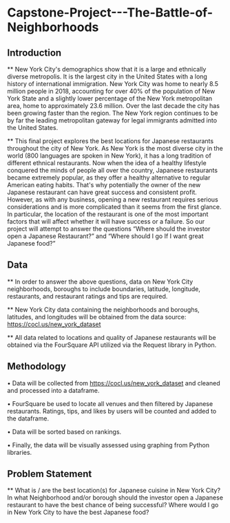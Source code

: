 # Capstone-Project---The-Battle-of-Neighborhoods

## Introduction
** New York City's demographics show that it is a large and ethnically diverse metropolis. It is the largest city in the United States with a long history of international immigration. New York City was home to nearly 8.5 million people in 2018, accounting for over 40% of the population of New York State and a slightly lower percentage of the New York metropolitan area, home to approximately 23.6 million. Over the last decade the city has been growing faster than the region. The New York region continues to be by far the leading metropolitan gateway for legal immigrants admitted into the United States.

** This final project explores the best locations for Japanese restaurants throughout the city of New York. As New York is the most diverse city in the world (800 languages are spoken in New York), it has a long tradition of different ethnical restaurants. Now when the idea of a healthy lifestyle conquered the minds of people all over the country, Japanese restaurants became extremely popular, as they offer a healthy alternative to regular American eating habits. That's why potentially the owner of the new Japanese restaurant can have great success and consistent profit. However, as with any business, opening a new restaurant requires serious considerations and is more complicated than it seems from the first glance. In particular, the location of the restaurant is one of the most important factors that will affect whether it will have success or a failure. So our project will attempt to answer the questions “Where should the investor open a Japanese Restaurant?” and “Where should I go If I want great Japanese food?”

## Data
** In order to answer the above questions, data on New York City neighborhoods, boroughs to include boundaries, latitude, longitude, restaurants, and restaurant ratings and tips are required.

** New York City data containing the neighborhoods and boroughs, latitudes, and longitudes will be obtained from the data source: https://cocl.us/new_york_dataset

** All data related to locations and quality of Japanese restaurants will be obtained via the FourSquare API utilized via the Request library in Python.

## Methodology
• Data will be collected from https://cocl.us/new_york_dataset and cleaned and processed into a dataframe.

• FourSquare be used to locate all venues and then filtered by Japanese restaurants. Ratings, tips, and likes by users will be counted and added to the dataframe.

• Data will be sorted based on rankings.

• Finally, the data will be visually assessed using graphing from Python libraries.

## Problem Statement
** What is / are the best location(s) for Japanese cuisine in New York City? In what Neighborhood and/or borough should the investor open a Japanese restaurant to have the best chance of being successful? Where would I go in New York City to have the best Japanese food?
